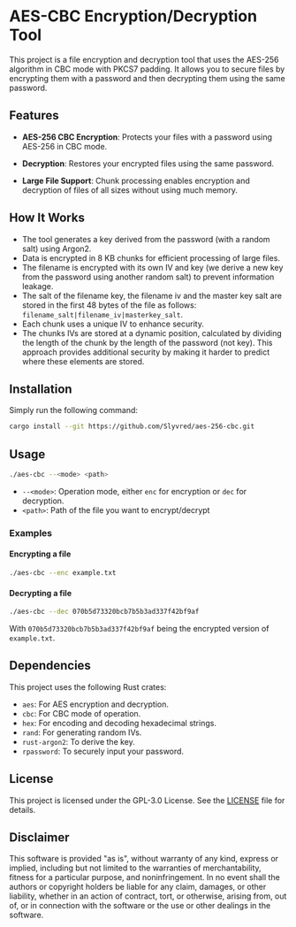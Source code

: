 # AES-CBC Encryption/Decryption Tool

This project is a file encryption and decryption tool that uses the AES-256 algorithm in CBC mode with PKCS7 padding. It allows you to secure files by encrypting them with a password and then decrypting them using the same password.

## Features

- **AES-256 CBC Encryption**: Protects your files with a password using AES-256 in CBC mode.

- **Decryption**: Restores your encrypted files using the same password.

- **Large File Support**: Chunk processing enables encryption and decryption of files of all sizes without using much memory.

## How It Works

- The tool generates a key derived from the password (with a random salt) using Argon2.
- Data is encrypted in 8 KB chunks for efficient processing of large files.
- The filename is encrypted with its own IV and key (we derive a new key from the password using another random salt) to prevent information leakage.
- The salt of the filename key, the filename iv and the master key salt are stored in the first 48 bytes of the file as follows: `filename_salt|filename_iv|masterkey_salt`.
- Each chunk uses a unique IV to enhance security.
- The chunks IVs are stored at a dynamic position, calculated by dividing the length of the chunk by the length of the password (not key). This approach provides additional security by making it harder to predict where these elements are stored.

## Installation

Simply run the following command:
```sh
cargo install --git https://github.com/Slyvred/aes-256-cbc.git

```

## Usage

```sh
./aes-cbc --<mode> <path>
```

- `--<mode>`: Operation mode, either `enc` for encryption or `dec` for decryption.
- `<path>`: Path of the file you want to encrypt/decrypt

### Examples

#### Encrypting a file

```sh
./aes-cbc --enc example.txt
```

#### Decrypting a file

```sh
./aes-cbc --dec 070b5d73320bcb7b5b3ad337f42bf9af
```
With `070b5d73320bcb7b5b3ad337f42bf9af` being the encrypted version of `example.txt`.

## Dependencies

This project uses the following Rust crates:

- `aes`: For AES encryption and decryption.
- `cbc`: For CBC mode of operation.
- `hex`: For encoding and decoding hexadecimal strings.
- `rand`: For generating random IVs.
- `rust-argon2`: To derive the key.
- `rpassword`: To securely input your password.

## License

This project is licensed under the GPL-3.0 License. See the [LICENSE](LICENSE) file for details.

## Disclaimer

This software is provided "as is", without warranty of any kind, express or implied, including but not limited to the warranties of merchantability, fitness for a particular purpose, and noninfringement. In no event shall the authors or copyright holders be liable for any claim, damages, or other liability, whether in an action of contract, tort, or otherwise, arising from, out of, or in connection with the software or the use or other dealings in the software.
